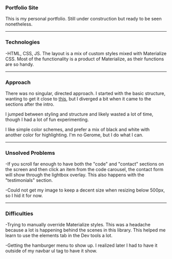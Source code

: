 ### Portfolio Site

This is my personal portfolio. Still under construction but ready to be seen nonetheless.

---

### Technologies

-HTML, CSS, JS. The layout is a mix of custom styles mixed with Materialize CSS. Most of the functionality is a product of Materialize, as their functions are so handy.

---

### Approach

There was no singular, directed approach. I started with the basic structure, wanting to get it close to [this](https://whatisjasongoldstein.com/), but I diverged a bit when it came to the sections after the intro.

I jumped between styling and structure and likely wasted a lot of time, though I had a lot of fun experimenting.

I like simple color schemes, and prefer a mix of black and white with another color for highlighting. I'm no Gerome, but I do what I can.

---

### Unsolved Problems

-If you scroll far enough to have both the "code" and "contact" sections on the screen and then click an item from the code carousel, the contact form will show through the lightbox overlay. This also happens with the "testimonials" section.

-Could not get my image to keep a decent size when resizing below 500px, so I hid it for now.

---

### Difficulties

-Trying to manually override Materialize styles. This was a headache because a lot is happening behind the scenes in this library. This helped me learn to use the elements tab in the Dev tools a lot.

-Getting the hamburger menu to show up. I realized later I had to have it outside of my navbar ul tag to have it show.


